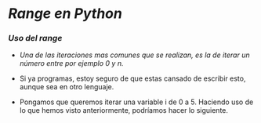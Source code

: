 # **_Range en Python_**

### **_Uso del range_**

- _Una de las iteraciones mas comunes que se realizan, es la de iterar un número entre por ejemplo 0 y n._
  
- Si ya programas, estoy seguro de que estas cansado de escribir esto, aunque sea en otro lenguaje.
  
- Pongamos que queremos iterar una variable i de 0 a 5. Haciendo uso de lo que hemos visto anteriormente, podríamos hacer lo siguiente.
